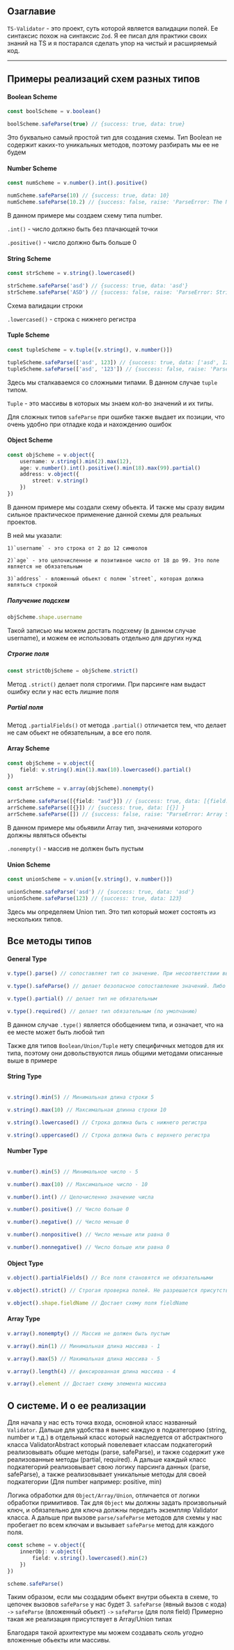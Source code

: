 ## Озаглавие

`TS-Validator` - это проект, суть которой является валидации полей. Ее синтаксис похож на синтаксис `Zod`. Я ее писал для практики своих знаний на TS и я постарался сделать упор на чистый и расширяемый код.

---

## Примеры реализаций схем разных типов

#### Boolean Scheme

```typescript
const boolScheme = v.boolean()

boolScheme.safeParse(true) // {success: true, data: true}
```

Это буквально самый простой тип для создания схемы.
Тип Boolean не содержит каких-то уникальных методов, поэтому разбирать мы ее не будем

#### Number Scheme

```typescript
const numScheme = v.number().int().positive()

numScheme.safeParse(10) // {success: true, data: 10}
numScheme.safeParse(10.2) // {success: false, raise: 'ParseError: The Number Is Must Be An Integer'}
```

В данном примере мы создаем схему типа number.

`.int()` - число должно быть без плачающей точки

`.positive()` - число должно быть больше 0

#### String Scheme

```typescript
const strScheme = v.string().lowercased()

strScheme.safeParse('asd') // {success: true, data: 'asd'}
strScheme.safeParse('ASD') // {success: false, raise: 'ParseError: String Is Will Be Lowercased'}
```

Схема валидации строки

`.lowercased()` - строка с нижнего регистра

#### Tuple Scheme

```typescript
const tupleScheme = v.tuple([v.string(), v.number()])

tupleScheme.safeParse(['asd', 123]) // {success: true, data: ['asd', 123]}
tupleScheme.safeParse(['asd', '123']) // {success: false, raise: 'ParseError: Type Is Not Equal', position: 'Tuple( Index: 1 ) '}
```

Здесь мы сталкаваемся со сложными типами. В данном случае `tuple` типом.

`Tuple` - это массивы в которых мы знаем кол-во значений и их типы.

Для сложных типов `safeParse` при ошибке также выдает их позиции, что очень удобно при отладке кода и нахождению ошибок

#### Object Scheme

```typescript
const objScheme = v.object({
	username: v.string().min(2).max(12),
	age: v.number().int().positive().min(18).max(99).partial()
	address: v.object({
		street: v.string()
	})
})
```

В данном примере мы создали схему обьекта. И также мы сразу видим сильное практическое применение данной схемы для реальных проектов.

В ней мы указали:

    1)`username` - это строка от 2 до 12 символов

    2)`age` - это целочисленное и позитивное число от 18 до 99. Это поле является не обязательным

    3)`address` - вложенный обьект с полем `street`, которая должна являться строкой

##### Получение подсхем

```typescript
objScheme.shape.username
```

Такой записью мы можем достать подсхему (в данном случае username), и можем ее использовать отдельно для других нужд

##### Строгие поля

```typescript
const strictObjScheme = objScheme.strict()
```

Метод `.strict()` делает поля строгими. При парсинге нам выдаст ошибку если у нас есть лишние поля

##### Partial поля

Метод `.partialFields()` от метода `.partial()` отличается тем, что делает не сам обьект не обязательным, а все его поля.

#### Array Scheme

```typescript
const objScheme = v.object({
	field: v.string().min(1).max(10).lowercased().partial()
})

const arrScheme = v.array(objScheme).nonempty()

arrScheme.safeParse([{field: "asd"}]) // {success: true, data: [{field: "asd"}]}
arrScheme.safeParse([{}]) // {success: true, data: [{}] }
arrScheme.safeParse([]) // {success: false, raise: "ParseError: Array Should Not Be Empty" }
```

В данном примере мы обьявили Array тип, значениями которого должны являться обьекты

`.nonempty()` - массив не должен быть пустым

#### Union Scheme

```typescript
const unionScheme = v.union([v.string(), v.number()])

unionScheme.safeParse('asd') // {success: true, data: 'asd'}
unionScheme.safeParse(123) // {success: true, data: 123}
```

Здесь мы определяем Union тип. Это тип который может состоять из нескольких типов.

## Все методы типов

#### General Type

```typescript
v.type().parse() // сопоставляет тип со значение. При несоответствии выбрасывает ошибку

v.type().safeParse() // делает безопасное сопоставление значений. Либо {success: true, data: ...}. Либо {success: false, raise: ...}

v.type().partial() // делает тип не обязательным

v.type().required() // делает тип обязательным (по умолчанию)
```

В данном случае `.type()` является обобщением типа, и означает, что на ее месте может быть любой тип

Также для типов `Boolean/Union/Tuple` нету специфичных методов для их типа, поэтому они довольствуются лишь общими методами описанные выше в примере

#### String Type

```typescript

v.string().min(5) // Минимальная длина строки 5

v.string().max(10) // Максимальная длинна строки 10

v.string().lowercased() // Строка должна быть с нижнего регистра

v.string().uppercased() // Строка должна быть с верхнего регистра

```

#### Number Type

```typescript

v.number().min(5) // Минимальное число - 5

v.number().max(10) // Максимальное число - 10

v.number().int() // Целочисленно значение числа

v.number().positive() // Число больше 0

v.number().negative() // Число меньше 0

v.number().nonpositive() // Число меньше или равна 0

v.number().nonnegative() // Число больше или равна 0

```

#### Object Type

```typescript
v.object().partialFields() // Все поля становятся не обязательными

v.object().strict() // Строгая проверка полей. Не разрешается присутствие сторонних полей кроме описанных в типе

v.object().shape.fieldName // Достает схему поля fieldName

```

#### Array Type

```typescript
v.array().nonempty() // Массив не должен быть пустым

v.array().min(1) // Минимальная длина массива - 1

v.array().max(5) // Макимальная длина массива - 5

v.array().length(4) // фиксированная длина массива - 4

v.array().element // Достает схему элемента массива
```


## О системе. И о ее реализации

Для начала у нас есть точка входа, основной класс названный `Validator`. Дальше для удобства я вынес каждую в подкатегорию (string, number и т.д.) в отдельный класс который наследуется от абстрактного класса ValidatorAbstract который повелевает классам подкатегорий реализовывать общие методы (parse, safeParse), и также содержит уже реализованные методы (partial, required). А дальше каждый класс подкатегорий реализовывает свою логику парсинга данных (parse, safeParse), а также реализовывает уникальные методы для своей подкатегории (Для number например: positive, min)

Логика обработки для `Object/Array/Union`, отличается от логики обработки примитивов. Так для `Object` мы должны задать произвольный ключ, и обязательно для ключа должны передать экземпляр Validator класса. А дальше при вызове `parse/safeParse` методов для схемы у нас пробегает по всем ключам и вызывает `safeParse` метод для каждого поля.

```typescript
const scheme = v.object({
	innerObj: v.object({
		field: v.string().lowercased().min(2)
	})
})

scheme.safeParse()
```

Таким образом, если мы создадим обьект внутри обьекта в схеме, то цепочек вызовов `safeParse` у нас будет 3.
`safeParse` (явный вызов с кода) `->` `safeParse` (вложенный обьект) `->` `safeParse` (для поля field)
Примерно такая же реализация присутствует в Array/Union типах

Благодаря такой архитектуре мы можем создавать сколь угодно вложенные обьекты или массивы.
